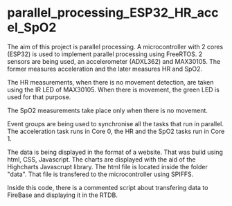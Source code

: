 # parallel_processing_ESP32_HR_accel_SpO2
The aim of this project is parallel processing. 
A microcontroller with 2 cores (ESP32) is used to implement parallel processing using FreeRTOS.
2 sensors are being used, an accelerometer (ADXL362) and MAX30105.
The former measures acceleration and the later measures HR and SpO2.

The HR measurements, when there is no movement detection, are taken using the IR LED of MAX30105. 
When there is movement, the green LED is used for that purpose.

The SpO2 measurements take place only when there is no movement.

Event groups are being used to synchronise all the tasks that run in parallel.
The acceleration task runs in Core 0, the HR and the SpO2 tasks run in Core 1.

The data is being displayed in the format of a website. That was build using html, CSS, Javascript. 
The charts are displayed with the aid of the Highcharts Javascrupt library.
The html file is located inside the folder "data".
That file is transfered to the microcontroller using SPIFFS.

Inside this code, there is a commented script about transfering data to FireBase and displaying it in the RTDB.
